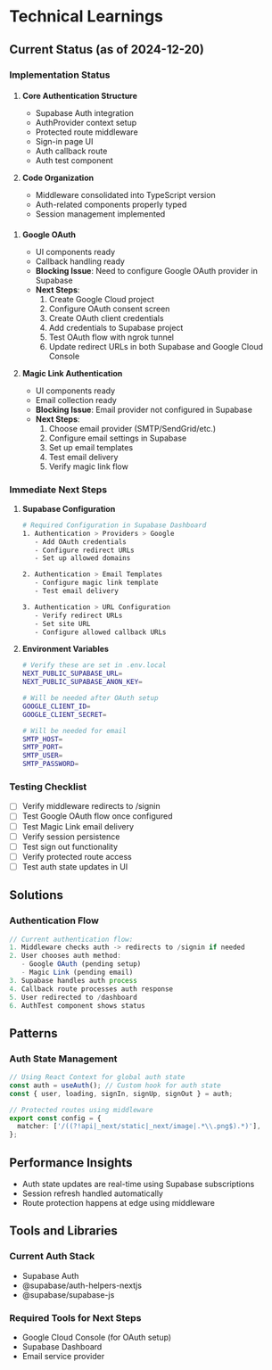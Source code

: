# Technical Learnings

## Current Status (as of 2024-12-20)

### Implementation Status
#### 
1. **Core Authentication Structure**
   - Supabase Auth integration
   - AuthProvider context setup
   - Protected route middleware
   - Sign-in page UI
   - Auth callback route
   - Auth test component

2. **Code Organization**
   - Middleware consolidated into TypeScript version
   - Auth-related components properly typed
   - Session management implemented

#### 
1. **Google OAuth**
   - UI components ready
   - Callback handling ready
   - **Blocking Issue**: Need to configure Google OAuth provider in Supabase
   - **Next Steps**:
     1. Create Google Cloud project
     2. Configure OAuth consent screen
     3. Create OAuth client credentials
     4. Add credentials to Supabase project
     5. Test OAuth flow with ngrok tunnel
     6. Update redirect URLs in both Supabase and Google Cloud Console

2. **Magic Link Authentication**
   - UI components ready
   - Email collection ready
   - **Blocking Issue**: Email provider not configured in Supabase
   - **Next Steps**:
     1. Choose email provider (SMTP/SendGrid/etc.)
     2. Configure email settings in Supabase
     3. Set up email templates
     4. Test email delivery
     5. Verify magic link flow

### Immediate Next Steps
1. **Supabase Configuration**
   ```bash
   # Required Configuration in Supabase Dashboard
   1. Authentication > Providers > Google
      - Add OAuth credentials
      - Configure redirect URLs
      - Set up allowed domains
   
   2. Authentication > Email Templates
      - Configure magic link template
      - Test email delivery
   
   3. Authentication > URL Configuration
      - Verify redirect URLs
      - Set site URL
      - Configure allowed callback URLs
   ```

2. **Environment Variables**
   ```bash
   # Verify these are set in .env.local
   NEXT_PUBLIC_SUPABASE_URL=
   NEXT_PUBLIC_SUPABASE_ANON_KEY=
   
   # Will be needed after OAuth setup
   GOOGLE_CLIENT_ID=
   GOOGLE_CLIENT_SECRET=
   
   # Will be needed for email
   SMTP_HOST=
   SMTP_PORT=
   SMTP_USER=
   SMTP_PASSWORD=
   ```

### Testing Checklist
- [ ] Verify middleware redirects to /signin
- [ ] Test Google OAuth flow once configured
- [ ] Test Magic Link email delivery
- [ ] Verify session persistence
- [ ] Test sign out functionality
- [ ] Verify protected route access
- [ ] Test auth state updates in UI

## Solutions
### Authentication Flow
```typescript
// Current authentication flow:
1. Middleware checks auth -> redirects to /signin if needed
2. User chooses auth method:
   - Google OAuth (pending setup)
   - Magic Link (pending email)
3. Supabase handles auth process
4. Callback route processes auth response
5. User redirected to /dashboard
6. AuthTest component shows status
```

## Patterns
### Auth State Management
```typescript
// Using React Context for global auth state
const auth = useAuth(); // Custom hook for auth state
const { user, loading, signIn, signUp, signOut } = auth;

// Protected routes using middleware
export const config = {
  matcher: ['/((?!api|_next/static|_next/image|.*\\.png$).*)'],
};
```

## Performance Insights
- Auth state updates are real-time using Supabase subscriptions
- Session refresh handled automatically
- Route protection happens at edge using middleware

## Tools and Libraries
### Current Auth Stack
- Supabase Auth
- @supabase/auth-helpers-nextjs
- @supabase/supabase-js

### Required Tools for Next Steps
- Google Cloud Console (for OAuth setup)
- Supabase Dashboard
- Email service provider
